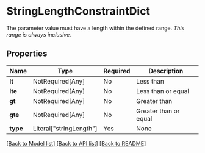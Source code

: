 # StringLengthConstraintDict

The parameter value must have a length within the defined range.
*This range is always inclusive.*


## Properties
| Name | Type | Required | Description |
| ------------ | ------------- | ------------- | ------------- |
**lt** | NotRequired[Any] | No | Less than |
**lte** | NotRequired[Any] | No | Less than or equal |
**gt** | NotRequired[Any] | No | Greater than |
**gte** | NotRequired[Any] | No | Greater than or equal |
**type** | Literal["stringLength"] | Yes | None |


[[Back to Model list]](../../../../README.md#models-v2-link) [[Back to API list]](../../../../README.md#apis-v2-link) [[Back to README]](../../../../README.md)
